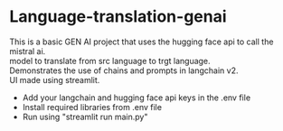 # Language-translation-genai

This is a basic GEN AI project that uses the hugging face api to call the mistral ai.<br> model to translate from src language to trgt language.<br>
Demonstrates the use of chains and prompts in langchain v2.<br>
UI made using streamlit.

<ul>
    <li>Add your langchain and hugging face api keys in the .env file</li>
    <li>Install required libraries from .env file</li>
    <li>Run using "streamlit run main.py"</li>
</ul>
